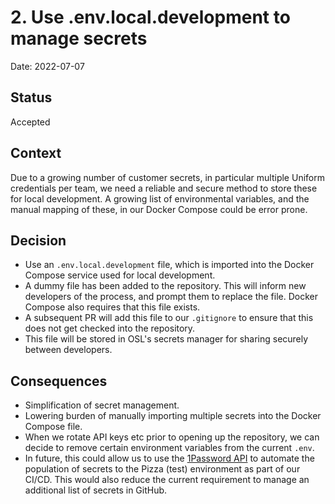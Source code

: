 # 2. Use .env.local.development to manage secrets

Date: 2022-07-07

## Status

Accepted

## Context

Due to a growing number of customer secrets, in particular multiple Uniform credentials per team, we need a reliable and secure method to store these for local development. A growing list of environmental variables, and the manual mapping of these, in our Docker Compose could be error prone.

## Decision

 - Use an `.env.local.development` file, which is imported into the Docker Compose service used for local development.
 - A dummy file has been added to the repository. This will inform new developers of the process, and prompt them to replace the file. Docker Compose also requires that this file exists.
 - A subsequent PR will add this file to our `.gitignore` to ensure that this does not get checked into the repository.
 - This file will be stored in OSL's secrets manager for sharing securely between developers.

## Consequences

- Simplification of secret management.
- Lowering burden of manually importing multiple secrets into the Docker Compose file.
- When we rotate API keys etc prior to opening up the repository, we can decide to remove certain environment variables from the current `.env`.
- In future, this could allow us to use the [1Password API](https://developer.1password.com/docs/connect/connect-api-reference/#get-file-content) to automate the population of secrets to the Pizza (test) environment as part of our CI/CD. This would also reduce the current requirement to manage an additional list of secrets in GitHub.
